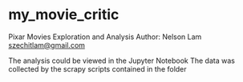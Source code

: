 # my_movie_critic
Pixar Movies Exploration and Analysis
Author: Nelson Lam
szechitlam@gmail.com

The analysis could be viewed in the Jupyter Notebook
The data was collected by the scrapy scripts contained in the folder